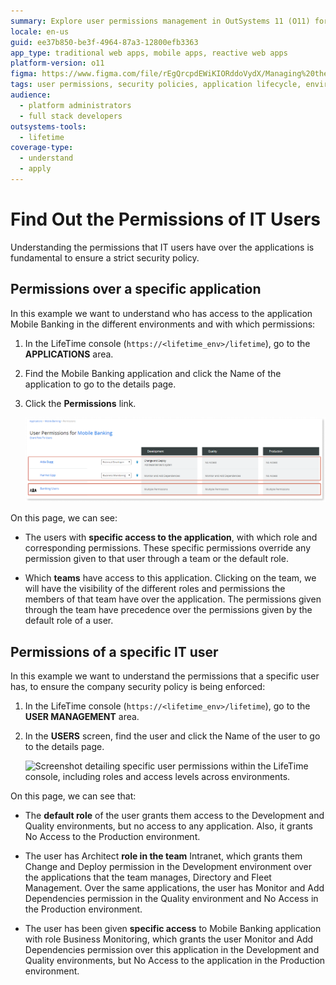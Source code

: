 ```yaml
---
summary: Explore user permissions management in OutSystems 11 (O11) for IT users across applications and environments.
locale: en-us
guid: ee37b850-be3f-4964-87a3-12800efb3363
app_type: traditional web apps, mobile apps, reactive web apps
platform-version: o11
figma: https://www.figma.com/file/rEgQrcpdEWiKIORddoVydX/Managing%20the%20Applications%20Lifecycle?node-id=267:89
tags: user permissions, security policies, application lifecycle, environment management, role-based access control
audience:
  - platform administrators
  - full stack developers
outsystems-tools:
  - lifetime
coverage-type:
  - understand
  - apply
---
```


# Find Out the Permissions of IT Users

Understanding the permissions that IT users have over the applications is fundamental to ensure a strict security policy.

## Permissions over a specific application

In this example we want to understand who has access to the application Mobile Banking in the different environments and with which permissions:

1. In the LifeTime console (`https://<lifetime_env>/lifetime`), go to the **APPLICATIONS** area.

1. Find the Mobile Banking application and click the Name of the application to go to the details page.

1. Click the **Permissions** link.  

    ![Screenshot showing user permissions for the Mobile Banking application in the LifeTime console.](images/users-permissions-app-lt.png "Application Permissions Overview")

On this page, we can see:

* The users with **specific access to the application**, with which role and corresponding permissions. These specific permissions override any permission given to that user through a team or the default role.

* Which **teams** have access to this application. Clicking on the team, we will have the visibility of the different roles and permissions the members of that team have over the application. The permissions given through the team have precedence over the permissions given by the default role of a user.

## Permissions of a specific IT user

In this example we want to understand the permissions that a specific user has, to ensure the company security policy is being enforced:

1. In the LifeTime console (`https://<lifetime_env>/lifetime`), go to the **USER MANAGEMENT** area.

1. In the **USERS** screen, find the user and click the Name of the user to go to the details page.  

    ![Screenshot detailing specific user permissions within the LifeTime console, including roles and access levels across environments.](https://github.com/user-attachments/assets/cbad55df-28af-4fc6-a7e0-a8e50d19e6d8)

On this page, we can see that:

* The **default role** of the user grants them access to the Development and Quality environments, but no access to any application. Also, it grants No Access to the Production environment.

* The user has Architect **role in the team** Intranet, which grants them Change and Deploy permission in the Development environment over the applications that the team manages, Directory and Fleet Management. Over the same applications, the user has Monitor and Add Dependencies permission in the Quality environment and No Access in the Production environment.

* The user has been given **specific access** to Mobile Banking application with role Business Monitoring, which grants the user Monitor and Add Dependencies permission over this application in the Development and Quality environments, but No Access to the application in the Production environment.
